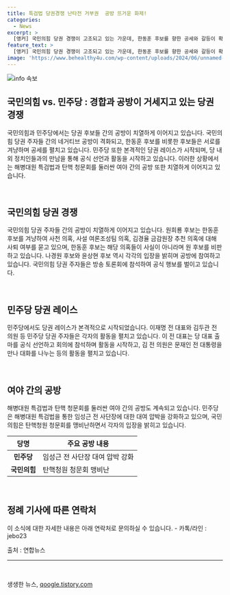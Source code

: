 ```yaml
---
title: 특검법 당권경쟁 난타전 거부권  공방 뜨거운 화제!
categories:
  - News
excerpt: >
  [앵커] 국민의힘 당권 경쟁이 고조되고 있는 가운데, 한동훈 후보를 향한 공세와 갈등이 확산되는 가운데, 민주당도 당권 레이스가 본격화되었습니다. 눈길을 끄는 해병대원 특검법과 탄핵 청문회 관련 소식도 이어졌습니다. 현재 혼재한 정치적 상황과 관련된 당대표들의 의견을 전해드리겠습니다.
feature_text: >
  [앵커] 국민의힘 당권 경쟁이 고조되고 있는 가운데, 한동훈 후보를 향한 공세와 갈등이 확산되는 가운데, 민주당도 당권 레이스가 본격화되었습니다. 눈길을 끄는 해병대원 특검법과 탄핵 청문회 관련 소식도 이어졌습니다. 현재 혼재한 정치적 상황과 관련된 당대표들의 의견을 전해드리겠습니다.
image: 'https://www.behealthy4u.com/wp-content/uploads/2024/06/unnamed-file.png'
---
```


<p><img src="https://www.behealthy4u.com/wp-content/uploads/2024/06/unnamed-file.png" alt="info 속보" /></p>

<h2 data-ke-size="size26">국민의힘 vs. 민주당 : 경합과 공방이 거세지고 있는 당권 경쟁</h2>

<p>국민의힘과 민주당에서는 당권 후보들 간의 공방이 치열하게 이어지고 있습니다. 국민의힘 당권 주자들 간의 네거티브 공방이 격화되고, 한동훈 후보를 비롯한 후보들은 서로를 겨냥하며 공세를 펼치고 있습니다. 민주당 또한 본격적인 당권 레이스가 시작되며, 당 내외 정치인들과의 만남을 통해 공식 선언과 활동을 시작하고 있습니다. 이러한 상황에서는 해병대원 특검법과 탄핵 청문회를 둘러싼 여야 간의 공방 또한 치열하게 이어지고 있습니다.</p>

<p data-ke-size="size16">&nbsp;</p>

<h2 data-ke-size="size24">국민의힘 당권 경쟁</h2>

<p>국민의힘 당권 주자들 간의 공방이 치열하게 이어지고 있습니다. 원희룡 후보는 한동훈 후보를 겨냥하여 사천 의혹, 사설 여론조성팀 의혹, 김경율 금감원장 추천 의혹에 대해 사퇴 여부를 묻고 있으며, 한동훈 후보는 해당 의혹들이 사실이 아니라며 원 후보를 비판하고 있습니다. 나경원 후보와 윤상현 후보 역시 각각의 입장을 밝히며 공방에 참여하고 있습니다. 국민의힘 당권 주자들은 방송 토론회에 참석하여 공식 행보를 벌이고 있습니다.</p>

<p data-ke-size="size16">&nbsp;</p>

<h2 data-ke-size="size24">민주당 당권 레이스</h2>

<p>민주당에서도 당권 레이스가 본격적으로 시작되었습니다. 이재명 전 대표와 김두관 전 의원 등 민주당 당권 주자들은 각자의 활동을 펼치고 있습니다. 이 전 대표는 당 대표 출마를 공식 선언하고 회의에 참석하며 활동을 시작하고, 김 전 의원은 문재인 전 대통령을 만나 대화를 나누는 등의 활동을 펼치고 있습니다.</p>

<p data-ke-size="size16">&nbsp;</p>

<h2 data-ke-size="size24">여야 간의 공방</h2>

<p>해병대원 특검법과 탄핵 청문회를 둘러싼 여야 간의 공방도 계속되고 있습니다. 민주당은 해병대원 특검법을 통한 임성근 전 사단장에 대한 대여 압박을 강화하고 있으며, 국민의힘은 탄핵청원 청문회를 맹비난하면서 각자의 입장을 밝히고 있습니다.</p>

<table>
    <thead>
        <tr>
            <th>당명</th>
            <th>주요 공방 내용</th>
        </tr>
    </thead>
    <tbody>
        <tr>
            <td style="text-align: center; height: 17px;"><b>민주당</b></td>
            <td>임성근 전 사단장 대여 압박 강화</td>
        </tr>
        <tr>
            <td style="text-align: center; height: 17px;"><b>국민의힘</b></td>
            <td>탄핵청원 청문회 맹비난</td>
        </tr>
    </tbody>
</table>

<p data-ke-size="size16">&nbsp;</p>

<h2 data-ke-size="size24">정례 기사에 따른 연락처</h2>

<p>이 소식에 대한 자세한 내용은 아래 연락처로 문의하실 수 있습니다.
- 카톡/라인 : jebo23</p>

<p>출처 : 연합뉴스</p>

<hr>

<p data-ke-size="size16">&nbsp;</p>
생생한 뉴스, <a href="https://qoogle.tistory.com" rel="dofollow">qoogle.tistory.com</a>


